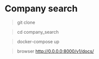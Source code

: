 # Company search

> git clone
 
> cd company_search

> docker-compose up

> browser  http://0.0.0.0:8000/v1/docs/ 